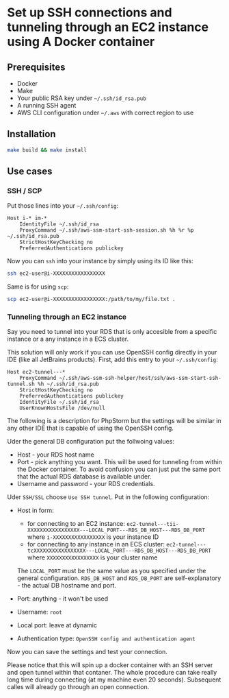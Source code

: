 # Set up SSH connections and tunneling through an EC2 instance using A Docker container

## Prerequisites

* Docker
* Make
* Your public RSA key under `~/.ssh/id_rsa.pub`
* A running SSH agent
* AWS CLI configuration under `~/.aws` with correct region to use

## Installation
```bash
make build && make install
```

## Use cases

### SSH / SCP
Put those lines into your `~/.ssh/config`:

```
Host i-* im-*
	IdentityFile ~/.ssh/id_rsa
	ProxyCommand ~/.ssh/aws-ssm-start-ssh-session.sh %h %r %p ~/.ssh/id_rsa.pub
	StrictHostKeyChecking no
	PreferredAuthentications publickey
```

Now you can `ssh` into your instance by simply using its ID like this:

```bash
ssh ec2-user@i-XXXXXXXXXXXXXXXXX
```

Same is for using `scp`:

```bash
scp ec2-user@i-XXXXXXXXXXXXXXXXX:/path/to/my/file.txt .
```

### Tunneling through an EC2 instance

Say you need to tunnel into your RDS that is only accesible from a specific instance or a any instance in a ECS cluster.

This solution will only work if you can use OpenSSH config directly in your IDE (like all JetBrains products). First, add this entry to your `~/.ssh/config`:

```
Host ec2-tunnel---*
	ProxyCommand ~/.ssh/aws-ssm-ssh-helper/host/ssh/aws-ssm-start-ssh-tunnel.sh %h ~/.ssh/id_rsa.pub
	StrictHostKeyChecking no
	PreferredAuthentications publickey
	IdentityFile ~/.ssh/id_rsa
	UserKnownHostsFile /dev/null
```

The following is a description for PhpStorm but the settings will be similar in any other IDE that is capable of using the OpenSSH config.

Uder the general DB configuration put the follwoing values:

* Host - your RDS host name
* Port - pick anything you want. This will be used for tunneling from within the Docker container. To avoid confusion you can just put the same port that the actual RDS database is available under.
* Username and password - your RDS credentials.

Uder `SSH/SSL` choose `Use SSH tunnel`. Put in the following configuration:

* Host in form:
  * for connecting to an EC2 instance: `ec2-tunnel---tii-XXXXXXXXXXXXXXXXX---LOCAL_PORT---RDS_DB_HOST---RDS_DB_PORT` where `i-XXXXXXXXXXXXXXXXX` is your instance ID
  * for connecting to any instance in an ECS cluster: `ec2-tunnel---tcXXXXXXXXXXXXXXXXX---LOCAL_PORT---RDS_DB_HOST---RDS_DB_PORT` where `XXXXXXXXXXXXXXXXX` is your cluster name
  
  The `LOCAL_PORT` must be the same value as you specified under the general configuration. `RDS_DB_HOST` and `RDS_DB_PORT` are self-explanatory - the actual DB hostname and port.
* Port: anything - it won't be used
* Username: `root`
* Local port: leave at dynamic
* Authentication type: `OpenSSH config and authentication agent`

Now you can save the settings and test your connection.

Please notice that this will spin up a docker container with an SSH server and open tunnel within that contaner. The whole procedure can take really long time during connecting (at my machine even 20 seconds). Subsequent calles will already go through an open connection.
